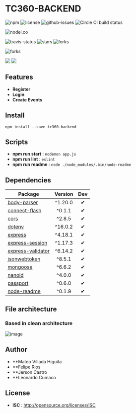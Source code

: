 # TC360-BACKEND

![npm](https://img.shields.io/npm/v/tc360-backend.svg) ![license](https://img.shields.io/npm/l/tc360-backend.svg) ![github-issues](https://img.shields.io/github/issues/TeoVH/TC360-BACKEND.svg)  ![Circle CI build status](https://circleci.com/gh/TeoVH/TC360-BACKEND.svg?style=svg)

![nodei.co](https://nodei.co/npm/tc360-backend.png?downloads=true&downloadRank=true&stars=true)

![travis-status](https://img.shields.io/travis/TeoVH/TC360-BACKEND.svg)
![stars](https://img.shields.io/github/stars/TeoVH/TC360-BACKEND.svg)
![forks](https://img.shields.io/github/forks/TeoVH/TC360-BACKEND.svg)

![forks](https://img.shields.io/github/forks/TeoVH/TC360-BACKEND.svg)

![](https://david-dm.org/TeoVH/TC360-BACKEND/status.svg)
![](https://david-dm.org/TeoVH/TC360-BACKEND/dev-status.svg)

## Features

- **Register**
- **Login**
- **Create Events**

## Install

`npm install --save tc360-backend`


## Scripts

 - **npm run start** : `nodemon app.js`
 - **npm run lint** : `eslint`
 - **npm run readme** : `node ./node_modules/.bin/node-readme`

## Dependencies

Package | Version | Dev
--- |:---:|:---:
[body-parser](https://www.npmjs.com/package/body-parser) | ^1.20.0 | ✔
[connect-flash](https://www.npmjs.com/package/connect-flash) | ^0.1.1 | ✔
[cors](https://www.npmjs.com/package/cors) | ^2.8.5 | ✔
[dotenv](https://www.npmjs.com/package/dotenv) | ^16.0.2 | ✔
[express](https://www.npmjs.com/package/express) | ^4.18.1 | ✔
[express-session](https://www.npmjs.com/package/express-session) | ^1.17.3 | ✔
[express-validator](https://www.npmjs.com/package/express-validator) | ^6.14.2 | ✔
[jsonwebtoken](https://www.npmjs.com/package/jsonwebtoken) | ^8.5.1 | ✔
[mongoose](https://www.npmjs.com/package/mongoose) | ^6.6.2 | ✔
[nanoid](https://www.npmjs.com/package/nanoid) | ^4.0.0 | ✔
[passport](https://www.npmjs.com/package/passport) | ^0.6.0 | ✔
[node-readme](https://www.npmjs.com/package/node-readme) | ^0.1.9 | ✔


## File architecture
### Based in clean architecture

![image](https://user-images.githubusercontent.com/98775024/199554066-c18be39e-8faa-4a42-821d-94ee174fe0d9.png)

## Author

- **Mateo Villada Higuita
- **Felipe Rios
- **Jerson Castro
- **Leonardo Cumaco

## License

 - **ISC** : http://opensource.org/licenses/ISC
